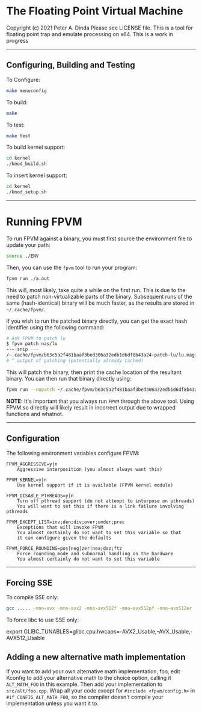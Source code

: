 # The Floating Point Virtual Machine

Copyright (c) 2021 Peter A. Dinda  Please see LICENSE file.
This is a tool for floating point trap and emulate processing on x64.
This is a work in progress

---

## Configuring, Building and Testing

To Configure:
```bash
make menuconfig
```

To build:
```bash
make
```


To test:
```bash
make test
```

To build kernel support:
```bash
cd kernel
./kmod_build.sh
```

To insert kernel support:
```bash
cd kernel
./kmod_setup.sh
```
   
---

# Running FPVM

To run FPVM against a binary, you must first source the environment file to update your path:
```bash
source ./ENV
```

Then, you can use the `fpvm` tool to run your program:
```bash
fpvm run ./a.out
```

This will, most likely, take quite a while on the first run.
This is due to the need to patch non-virtualizable parts of the binary.
Subsequent runs of the same (hash-identical) binary will be much faster, as the results are stored in `~/.cache/fpvm/`.

If you wish to run the patched binary directly, you can get the exact hash identifier using the following command:
```bash
# Ask FPVM to patch lu
$ fpvm patch nas/lu
--- snip ---
/~.cache/fpvm/b63c5a2f481baaf3bed306a32edb1d6df8b43a24-patch-lu/lu.magic
# ^ output of patching (potentially already cached)
```

This will patch the binary, then print the cache location of the resultant binary.
You can then run that binary directly using:
```bash
fpvm run --nopatch ~/.cache/fpvm/b63c5a2f481baaf3bed306a32edb1d6df8b43a24-patch-lu/lu.magic
```


**NOTE:** It's important that you always run `FPVM` through the above tool.
Using FPVM.so directly will likely result in incorrect output due to wrapped functions and whatnot.

--- 
## Configuration

The following environment variables configure FPVM:

```
FPVM_AGGRESSIVE=y|n
    Aggressive interposition (you almost always want this)

FPVM_KERNEL=y|n
    Use kernel support if it is available (FPVM kernel module)

FPVM_DISABLE_PTHREADS=y|n
    Turn off pthread support (do not attempt to interpose on pthreads)
    You will want to set this if there is a link failure involving pthreads
    
FPVM_EXCEPT_LIST=inv;den;div;over;under;prec
    Exceptions that will invoke FPVM
    You almost certainly do not want to set this variable so that
    it can configure given the defaults

FPVM_FORCE_ROUNDING=pos|neg|zer|nea;daz;ftz
    Force rounding mode and subnormal handling on the hardware
    You almost certainly do not want to set this variable
```

---

## Forcing SSE

To compile SSE only:
```bash
gcc ..... -mno-avx -mno-avx2 -mno-avx512f -mno-avx512pf -mno-avx512er -mno-avx512cd
```

To force libc to use SSE only:

export GLIBC_TUNABLES=glibc.cpu.hwcaps=-AVX2_Usable,-AVX_Usable,-AVX512_Usable



Adding a new alternative math implementation
--------------------------------------------

If you want to add your own alternative math implementation, foo, edit
Kconfig to add your alternative math to the choice option, calling it
`ALT_MATH_FOO` in this example.  Then add your implementation to
`src/alt/foo.cpp`. Wrap all your code except for `#include
<fpvm/config.h>` in `#if CONFIG_ALT_MATH_FOO`, so the compiler doesn't
compile your implementation unless you want it to.
